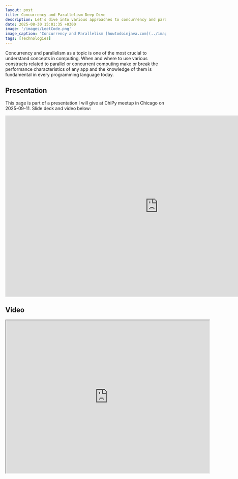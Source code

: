 ```yaml
---
layout: post
title: Concurrency and Parallelism Deep Dive
description: Let's dive into various approaches to concurrency and parallelism across various languages
date: 2025-08-30 15:01:35 +0300
image: '/images/LeetCode.png'
image_caption: 'Concurrency and Parallelism [howtodoinjava.com](../images/concurrency-vs-parallelism.png)'
tags: [Technologies]
---
```


Concurrency and parallelism as a topic is one of the most crucial to understand concepts in computing. When and where to use 
various constructs related to parallel or concurrent computing make or break the performance characteristics of any app and the
knowledge of them is fundamental in every programming language today.

## Presentation
This page is part of a presentation I will give at ChiPy meetup in Chicago on 2025-09-11. Slide deck and video below:

<iframe src="https://docs.google.com/presentation/d/e/2PACX-1vRBxB-AYWGzy_dUTIju_qBTFf7mo1-UEW4A35G3MVqHKe_TCjyHPDYcBtS7pEbRhK5JvM1Hii4g5Veu/pubembed?start=false&loop=false&delayms=3000" frameborder="0" width="960" height="569" allowfullscreen="true" mozallowfullscreen="true" webkitallowfullscreen="true"></iframe>


## Video
<iframe src="https://drive.google.com/file/d/1mtph2A03VLETeGi-NypQwV9ouBK9FU2K/preview" width="640" height="480" allow="autoplay"></iframe>
